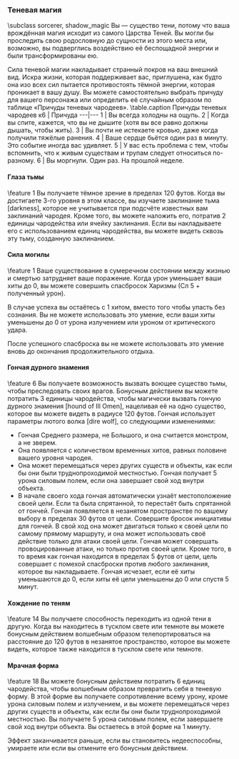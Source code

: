 ### Теневая магия
\subclass sorcerer, shadow_magic
Вы — существо тени, потому что ваша врождённая магия исходит из самого Царства Теней. Вы могли бы проследить свою родословную до сущности из этого места или, возможно, вы подверглись воздействию её беспощадной энергии и были трансформированы ею.

Сила теневой магии накладывает странный покров на ваш внешний вид. Искра жизни, которая поддерживает вас, приглушена, как будто она изо всех сил пытается противостоять тёмной энергии, которая проникает в вашу душу. Вы можете самостоятельно выбрать причуду для вашего персонажа или определить её случайным образом по таблице «Причуды теневых чародеев».
\table.caption Причуды теневых чародеев
к6 | Причуда
---|---
1 | Вы всегда холодны на ощупь.
2 | Когда вы спите, кажется, что вы не дышите (хотя вы все равно должны дышать, чтобы жить).
3 | Вы почти не истекаете кровью, даже когда получили тяжёлые ранения.
4 | Ваше сердце бьётся один раз в минуту. Это событие иногда вас удивляет.
5 | У вас есть проблема с тем, чтобы вспомнить, что к живым существам и трупам следует относиться по-разному.
6 | Вы моргнули. Один раз. На прошлой неделе.

#### Глаза тьмы
\feature 1
Вы получаете тёмное зрение в пределах 120 футов. Когда вы достигаете 3-го уровня в этом классе, вы изучаете заклинание тьма [darkness], которое не учитывается при подсчёте известных вам заклинаний чародея. Кроме того, вы можете наложить его, потратив 2 единицы чародейства или ячейку заклинания. Если вы накладываете его с использованием единиц чародейства, вы можете видеть сквозь эту тьму, созданную заклинанием.

#### Сила могилы
\feature 1
Ваше существование в сумеречном состоянии между жизнью и смертью затрудняет ваше поражение. Когда урон уменьшает ваши хиты до 0, вы можете совершить спасбросок Харизмы (Сл 5 + полученный урон).

В случае успеха вы остаётесь с 1 хитом, вместо того чтобы упасть без сознания. Вы не можете использовать это умение, если ваши хиты уменьшены до 0 от урона излучением или уроном от критического удара.

После успешного спасброска вы не можете использовать это умение вновь до окончания продолжительного отдыха.

#### Гончая дурного знамения
\feature 6
Вы получаете возможность вызвать воющее существо тьмы, чтобы преследовать своих врагов. Бонусным действием вы можете потратить 3 единицы чародейства, чтобы магически вызвать гончую дурного знамения [hound of Ill Omen], нацеливая её на одно существо, которое вы можете видеть в радиусе 120 футов. Гончая использует параметры лютого волка [dire wolf], со следующими изменениями:
- Гончая Среднего размера, не Большого, и она считается монстром, а не зверем.
- Она появляется с количеством временных хитов, равных половине вашего уровня чародея.
- Она может перемещаться через других существ и объекты, как если бы они были труднопроходимой местностью. Гончая получает 5 урона силовым полем, если она завершает свой ход внутри объекта.
- В начале своего хода гончая автоматически узнаёт местоположение своей цели. Если та была спрятанной, то перестаёт быть спрятанной от гончей.
Гончая появляется в незанятом пространстве по вашему выбору в пределах 30 футов от цели. Совершите бросок инициативы для гончей. В свой ход она может двигаться только к своей цели по самому прямому маршруту, и она может использовать своё действие только для атаки своей цели. Гончая может совершать провоцированные атаки, но только против своей цели. Кроме того, в то время как гончая находится в пределах 5 футов от цели, цель совершает с помехой спасброски против любого заклинания, которое вы накладываете. Гончая исчезает, если её хиты уменьшаются до 0, если хиты её цели уменьшены до 0 или спустя 5 минут.

#### Хождение по теням
\feature 14
Вы получаете способность переходить из одной тени в другую. Когда вы находитесь в тусклом свете или темноте вы можете бонусным действием волшебным образом телепортироваться на расстояние до 120 футов в незанятое пространство, которое вы можете видеть, которое также находится в тусклом свете или темноте.

#### Мрачная форма
\feature 18
Вы можете бонусным действием потратить 6 единиц чародейства, чтобы волшебным образом превратить себя в теневую форму. В этой форме вы получаете сопротивление всему урону, кроме урона силовым полем и излучением, и вы можете перемещаться через других существ и объекты, как если бы они были труднопроходимой местностью. Вы получаете 5 урона силовым полем, если завершаете свой ход внутри объекта. Вы остаетесь в этой форме на 1 минуту.

Эффект заканчивается раньше, если вы становитесь недееспособны, умираете или если вы отмените его бонусным действием.
